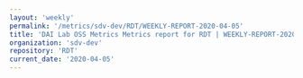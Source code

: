 ```yaml
---
layout: 'weekly'
permalink: '/metrics/sdv-dev/RDT/WEEKLY-REPORT-2020-04-05'
title: 'DAI Lab OSS Metrics Metrics report for RDT | WEEKLY-REPORT-2020-04-05'
organization: 'sdv-dev'
repository: 'RDT'
current_date: '2020-04-05'
---
```

